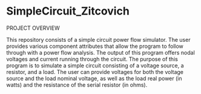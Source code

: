# SimpleCircuit_Zitcovich

PROJECT OVERVIEW
 
 This repository consists of a simple circuit power flow simulator. The user provides various component attributes that allow the program to follow through with a power flow analysis. The output of this program offers nodal voltages and current running through the circuit. The purpose of this program is to simulate a simple circuit consisting of a voltage source, a resistor, and a load. The user can provide voltages for both the voltage source and the load nominal voltage, as well as the load real power (in watts) and the resistance of the serial resistor (in ohms). 
